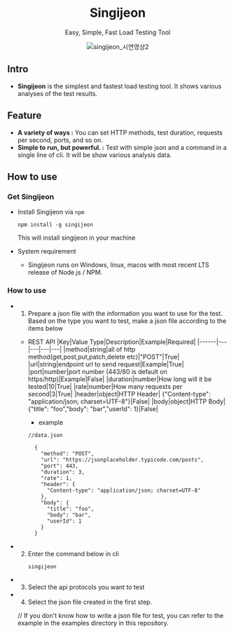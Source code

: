 <div align="center">
  <h1>Singijeon</h1>
<p align="center">
  Easy, Simple, Fast Load Testing Tool 
</p>
</div>

<div align="center">

![singijeon_시연영상2](https://github.com/user-attachments/assets/f813317b-b206-4189-ab5a-a4715e0676a3)

</div>

## Intro

- **Singijeon** is the simplest and fastest load testing tool. It shows various analyses of the test results.

## Feature

- **A variety of ways :** You can set HTTP methods, test duration, requests per second, ports, and so on.
- **Simple to run, but powerful. :** Test with simple json and a command in a single line of cli. It will be show various analysis data.

## How to use

### Get Singijeon

- Install Singijeon via `npm`

  ```
  npm install -g singijeon
  ```

  This will install singijeon in your machine

- System requirement
  - Singijeon runs on Windows, linux, macos with most recent LTS release of Node.js / NPM.

### How to use

- 1. Prepare a json file with the information you want to use for the test.
     Based on the type you want to test, make a json file according to the items below

  - REST API
    |Key|Value Type|Description|Example|Required|
    |------|---|---|---|---|
    |method|string|all of http method(get,post,put,patch,delete etc)|"POST"|True|
    |url|string|endpoint url to send request|Example|True|
    |port|number|port number (443/80 is default on https/http)|Example|False|
    |duration|number|How long will it be tested|10|True|
    |rate|number|How many requests per second|3|True|
    |header|object|HTTP Header| {"Content-type": "application/json; charset=UTF-8"}|False|
    |body|object|HTTP Body|{"title": "foo","body": "bar","userId": 1}|False|

    - example

    ```
    //data.json

      {
        "method": "POST",
        "url": "https://jsonplaceholder.typicode.com/posts",
        "port": 443,
        "duration": 3,
        "rate": 1,
        "header": {
          "Content-type": "application/json; charset=UTF-8"
        },
        "body": {
          "title": "foo",
          "body": "bar",
          "userId": 1
        }
      }
    ```

- 2. Enter the command below in cli
     ```
     singijeon
     ```

- 3. Select the api protocols you want to test

- 4. Select the json file created in the first step.

  // If you don't know how to write a json file for test, you can refer to the example in the examples directory in this repository.

